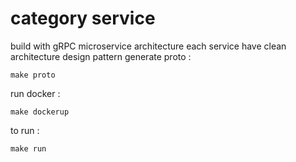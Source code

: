 # category service 
build with gRPC microservice architecture each service have clean architecture design pattern
generate proto : 
```
make proto
```
run docker : 
```
make dockerup
```
to run : 
```
make run
```

